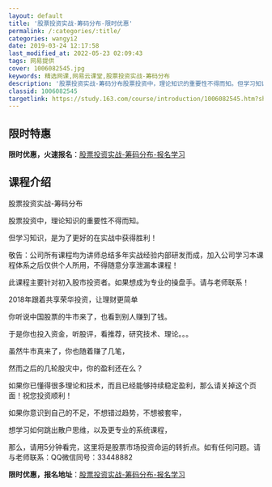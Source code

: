 ```yaml
---
layout: default
title: '股票投资实战-筹码分布-限时优惠'
permalink: /:categories/:title/
categories: wangyi2
date: 2019-03-24 12:17:58
last_modified_at: 2022-05-23 02:09:43
tags: 网易提供
cover: 1006082545.jpg
keywords: 精选网课,网易云课堂,股票投资实战-筹码分布
description: '股票投资实战-筹码分布股票投资中，理论知识的重要性不得而知。但学习知识，是为了更好的在实战中获得胜利！敬告：公司所有课程'
classid: 1006082545
targetlink: https://study.163.com/course/introduction/1006082545.htm?share=1&shareId=1025206652&utm_campaign=share&utm_medium=iphoneShare&utm_source=&utm_u=1025206652
---
```


## 限时特惠

**限时优惠，火速报名**：[股票投资实战-筹码分布-报名学习](https://study.163.com/course/introduction/1006082545.htm?share=1&shareId=1025206652&utm_campaign=share&utm_medium=iphoneShare&utm_source=&utm_u=1025206652)

## 课程介绍

股票投资实战-筹码分布

股票投资中，理论知识的重要性不得而知。

但学习知识，是为了更好的在实战中获得胜利！

敬告：公司所有课程均为讲师总结多年实战经验内部研发而成，加入公司学习本课程体系之后仅供个人所用，不得随意分享泄漏本课程！ 

 此课程主要针对初入股市投资者。如果想成为专业的操盘手。请与老师联系！      

2018年跟着共享荣华投资，让理财更简单 

你听说中国股票的牛市来了，也看到别人赚到了钱。 



于是你也投入资金，听股评，看推荐，研究技术、理论。。。 



虽然牛市真来了，你也随着赚了几笔，  



然而之后的几轮股灾中，你的盈利还在么？  



如果你已懂得很多理论和技术，而且已经能够持续稳定盈利，那么请关掉这个页面！祝您投资顺利！ 



如果你意识到自己的不足，不想错过趋势，不想被套牢， 



想学习如何跳出散户思维，以及更专业的系统课程， 



那么，请用5分钟看完，这里将是股票市场投资命运的转折点。如有任何问题。请与老师联系：QQ微信同号：33448882

**限时优惠，报名地址**：[股票投资实战-筹码分布-报名学习](https://study.163.com/course/introduction/1006082545.htm?share=1&shareId=1025206652&utm_campaign=share&utm_medium=iphoneShare&utm_source=&utm_u=1025206652)

